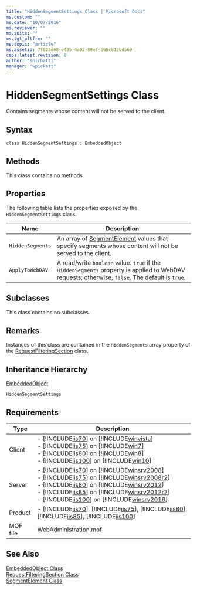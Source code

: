 ```yaml
---
title: "HiddenSegmentSettings Class | Microsoft Docs"
ms.custom: ""
ms.date: "10/07/2016"
ms.reviewer: ""
ms.suite: ""
ms.tgt_pltfrm: ""
ms.topic: "article"
ms.assetid: 7f823d68-e495-4a02-88ef-668c815bd569
caps.latest.revision: 8
author: "shirhatti"
manager: "wpickett"
---
```

# HiddenSegmentSettings Class
Contains segments whose content will not be served to the client.  
  
## Syntax  
  
```vbs  
class HiddenSegmentSettings : EmbeddedObject  
```  
  
## Methods  
 This class contains no methods.  
  
## Properties  
 The following table lists the properties exposed by the `HiddenSegmentSettings` class.  
  
|Name|Description|  
|----------|-----------------|  
|`HiddenSegments`|An array of [SegmentElement](../../reference/admin/segmentelement-class.md) values that specify segments whose content will not be served to the client.|  
|`ApplyToWebDAV`|A read/write `boolean` value. `true` if the `HiddenSegments` property is applied to WebDAV requests; otherwise, `false`. The default is `true`.|  
  
## Subclasses  
 This class contains no subclasses.  
  
## Remarks  
 Instances of this class are contained in the `HiddenSegments` array property of the [RequestFilteringSection](../../reference/admin/requestfilteringsection-class.md) class.  
  
## Inheritance Hierarchy  
 [EmbeddedObject](../../reference/admin/embeddedobject-class1.md)  
  
 `HiddenSegmentSettings`  
  
## Requirements  
  
|Type|Description|  
|----------|-----------------|  
|Client|-   [!INCLUDE[iis70](../../reference/admin/includes/iis70-md.md)] on [!INCLUDE[winvista](../../reference/admin/includes/winvista-md.md)]<br />-   [!INCLUDE[iis75](../../reference/admin/includes/iis75-md.md)] on [!INCLUDE[win7](../../reference/admin/includes/win7-md.md)]<br />-   [!INCLUDE[iis80](../../reference/admin/includes/iis80-md.md)] on [!INCLUDE[win8](../../reference/admin/includes/win8-md.md)]<br />-   [!INCLUDE[iis100](../../reference/admin/includes/iis100-md.md)] on [!INCLUDE[win10](../../reference/admin/includes/win10-md.md)]|  
|Server|-   [!INCLUDE[iis70](../../reference/admin/includes/iis70-md.md)] on [!INCLUDE[winsrv2008](../../reference/admin/includes/winsrv2008-md.md)]<br />-   [!INCLUDE[iis75](../../reference/admin/includes/iis75-md.md)] on [!INCLUDE[winsrv2008r2](../../reference/admin/includes/winsrv2008r2-md.md)]<br />-   [!INCLUDE[iis80](../../reference/admin/includes/iis80-md.md)] on [!INCLUDE[winsrv2012](../../reference/admin/includes/winsrv2012-md.md)]<br />-   [!INCLUDE[iis85](../../reference/admin/includes/iis85-md.md)] on [!INCLUDE[winsrv2012r2](../../reference/admin/includes/winsrv2012r2-md.md)]<br />-   [!INCLUDE[iis100](../../reference/admin/includes/iis100-md.md)] on [!INCLUDE[winsrv2016](../../reference/admin/includes/winsrv2016-md.md)]|  
|Product|-   [!INCLUDE[iis70](../../reference/admin/includes/iis70-md.md)], [!INCLUDE[iis75](../../reference/admin/includes/iis75-md.md)], [!INCLUDE[iis80](../../reference/admin/includes/iis80-md.md)], [!INCLUDE[iis85](../../reference/admin/includes/iis85-md.md)], [!INCLUDE[iis100](../../reference/admin/includes/iis100-md.md)]|  
|MOF file|WebAdministration.mof|  
  
## See Also  
 [EmbeddedObject Class](../../reference/admin/embeddedobject-class1.md)   
 [RequestFilteringSection Class](../../reference/admin/requestfilteringsection-class.md)   
 [SegmentElement Class](../../reference/admin/segmentelement-class.md)